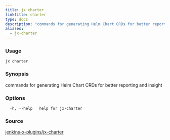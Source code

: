 ```yaml
---
title: jx charter
linktitle: charter
type: docs
description: "commands for generating Helm Chart CRDs for better reporting and insight"
aliases:
  - jx-charter
---
```


### Usage

```
jx charter
```

### Synopsis

commands for generating Helm Chart CRDs for better reporting and insight

### Options

```
  -h, --help   help for jx-charter
```



### Source

[jenkins-x-plugins/jx-charter](https://github.com/jenkins-x-plugins/jx-charter)
